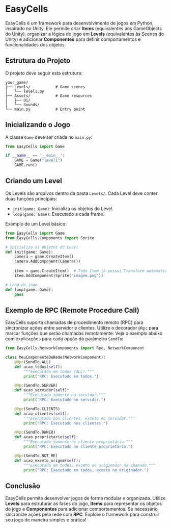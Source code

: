# EasyCells

EasyCells é um framework para desenvolvimento de jogos em Python, inspirado no Unity. Ele permite criar **Items** (equivalentes aos GameObjects do Unity), organizar a lógica do jogo em **Levels** (equivalentes às Scenes do Unity) e adicionar **Componentes** para definir comportamentos e funcionalidades dos objetos.

## Estrutura do Projeto

O projeto deve seguir esta estrutura:

```
your_game/
├── Levels/           # Game scenes
│   └── level1.py
├── Assets/           # Game resources
│   ├── Ui/
│   └── Sounds/
└── main.py           # Entry point 
```

## Inicializando o Jogo

A classe `Game` deve ser criada no `main.py`:

```python
from EasyCells import Game

if __name__ == '__main__':
    GAME = Game("level1")
    GAME.run()
```

## Criando um Level

Os Levels são arquivos dentro da pasta `Levels/`. Cada Level deve conter duas funções principais:

- `init(game: Game)`: Inicializa os objetos do Level.
- `loop(game: Game)`: Executado a cada frame.

Exemplo de um Level básico:

```python
from EasyCells import Game
from EasyCells.Components import Sprite

# Inicializa os objetos do Level
def init(game: Game):
    camera = game.CreateItem()
    camera.AddComponent(Camera())
  
    item = game.CreateItem()  # Todo Item já possui Transform automaticamente
    item.AddComponent(Sprite("imagem.png"))

# Loop do jogo
def loop(game: Game):
    pass
```

## Exemplo de RPC (Remote Procedure Call)

EasyCells suporta chamadas de procedimento remoto (RPC) para sincronizar ações entre servidor e clientes. Utilize o decorador `@Rpc` para marcar funções que serão chamadas remotamente. Veja o exemplo abaixo com explicações para cada opção do parâmetro `SendTo`:

```python
from EasyCells.NetworkComponents import Rpc, NetworkComponent

class MeuComponenteDeRede(NetworkComponent):
    @Rpc(SendTo.ALL)
    def acao_todos(self):
        """Executado em todos (ALL)."""
        print("RPC: Executado em todos.")

    @Rpc(SendTo.SERVER)
    def acao_servidor(self):
        """Executado somente no servidor."""
        print("RPC: Executado no servidor.")

    @Rpc(SendTo.CLIENTS)
    def acao_clientes(self):
        """Executado nos clientes, exceto no servidor."""
        print("RPC: Executado nos clientes.")

    @Rpc(SendTo.OWNER)
    def acao_proprietario(self):
        """Executado somente no cliente proprietário."""
        print("RPC: Executado no cliente proprietário.")

    @Rpc(SendTo.NOT_ME)
    def acao_exceto_origem(self):
        """Executado em todos, exceto no originador da chamada."""
        print("RPC: Executado em todos, exceto no originador.")
```

## Conclusão

EasyCells permite desenvolver jogos de forma modular e organizada. Utilize **Levels** para estruturar as fases do jogo, **Items** para representar os objetos do jogo e **Componentes** para adicionar comportamentos. Se necessário, sincronize ações pela rede com **RPC**. Explore o framework para construir seu jogo de maneira simples e prática!

